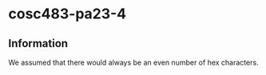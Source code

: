 # cosc483-pa23-4
## Information
We assumed that there would always be an even number of hex characters.
